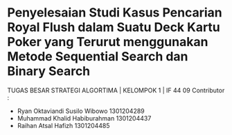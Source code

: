 # Penyelesaian Studi Kasus Pencarian Royal Flush dalam Suatu Deck Kartu Poker yang Terurut menggunakan Metode Sequential Search dan Binary Search

TUGAS BESAR STRATEGI ALGORTIMA | KELOMPOK 1 | IF 44 09
Contributor :
- Ryan Oktaviandi Susilo Wibowo				1301204289          
- Muhammad Khalid Habiburahman  			1301204437            
- Raihan Atsal Hafizh 					1301204485          
